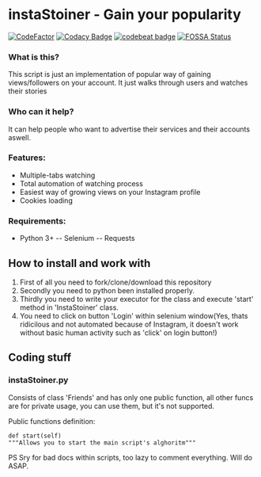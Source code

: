 # instaStoiner - Gain your popularity
[![CodeFactor](https://www.codefactor.io/repository/github/ractyfree/instastoiner/badge/master)](https://www.codefactor.io/repository/github/ractyfree/instastoiner/overview/master)
[![Codacy Badge](https://api.codacy.com/project/badge/Grade/bb4cfc60490e4ee6bd4d9981ed4c4c50)](https://www.codacy.com/manual/ractyfree/instaStoiner?utm_source=github.com&amp;utm_medium=referral&amp;utm_content=ractyfree/instaStoiner&amp;utm_campaign=Badge_Grade)
[![codebeat badge](https://codebeat.co/badges/010631e2-8644-4027-88bd-4e2da4f96ac2)](https://codebeat.co/projects/github-com-ractyfree-instastoiner-master)
[![FOSSA Status](https://app.fossa.com/api/projects/git%2Bgithub.com%2Fractyfree%2FinstaStoiner.svg?type=shield)](https://app.fossa.com/projects/git%2Bgithub.com%2Fractyfree%2FinstaStoiner?ref=badge_shield)

### What is this?
This script is just an implementation of popular way of gaining views/followers on your account. It just walks through users and watches their stories

### Who can it help?
It can help people who want to advertise their services and their accounts aswell.

### Features:
- Multiple-tabs watching
- Total automation of watching process
- Easiest way of growing views on your Instagram profile
- Cookies loading

### Requirements:
- Python 3+
-- Selenium
-- Requests

## How to install and work with
1. First of all you need to fork/clone/download this repository
2.  Secondly you need to python been installed properly.
3.  Thirdly you need to write your executor for the class and execute 'start' method in 'InstaStoiner' class.
4. You need to click on button 'Login' within selenium window(Yes, thats ridicilous and not automated because of Instagram, it doesn't work without basic human activity such as 'click' on login button!)


## Coding stuff
### instaStoiner.py
Consists of class 'Friends' and has only one public function, all other funcs are for private usage, you can use them, but it's not supported.

Public functions definition:

	def start(self)
	"""Allows you to start the main script's alghoritm"""




PS Sry for bad docs within scripts, too lazy to comment everything. Will do ASAP.
